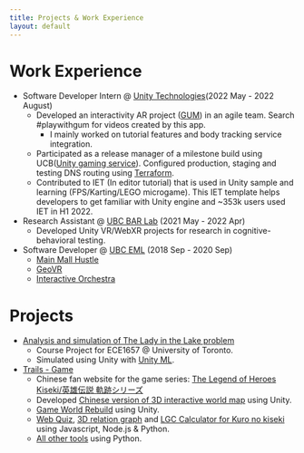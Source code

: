 ```yaml
---
title: Projects & Work Experience
layout: default
---
```


# Work Experience

- Software Developer Intern @ [Unity Technologies](https://unity.com/)(2022 May - 2022 August)
  - Developed an interactivity AR project ([GUM](https://create.unity.com/gum)) in an agile team. Search #playwithgum for videos created by this app.
    - I mainly worked on tutorial features and body tracking service integration.
  - Participated as a release manager of a milestone build using UCB([Unity gaming service](https://unity.com/solutions/gaming-services)). Configured production, staging and testing DNS routing using [Terraform](https://www.terraform.io/).
  - Contributed to IET (In editor tutorial) that is used in Unity sample and learning (FPS/Karting/LEGO microgame). This IET template helps developers to get familiar with Unity engine and ~353k users used IET in H1 2022.
- Research Assistant @ [UBC BAR Lab](https://barlab.psych.ubc.ca/) (2021 May - 2022 Apr)
  - Developed Unity VR/WebXR projects for research in cognitive-behavioral testing.
- Software Developer @ [UBC EML](https://eml.ubc.ca/) (2018 Sep - 2020 Sep)
  - [Main Mall Hustle](https://eml.ubc.ca/projects/main-mall-hustle/)
  - [GeoVR](https://eml.ubc.ca/projects/geography-vr/)
  - [Interactive Orchestra](https://eml.ubc.ca/projects/interactive-orchestra/)

# Projects
- [Analysis and simulation of The Lady in the Lake problem](https://github.com/yuntaowu2000/RL-training)
  - Course Project for ECE1657 @ University of Toronto.
  - Simulated using Unity with [Unity ML](https://unity.com/products/machine-learning-agents).
- [Trails - Game](https://trails-game.com/)
  - Chinese fan website for the game series: [The Legend of Heroes Kiseki/英雄伝説 軌跡シリーズ](https://www.falcom.co.jp/kiseki/)
  - Developed [Chinese version of 3D interactive world map](https://github.com/yuntaowu2000/TrailsMap) using Unity.
  - [Game World Rebuild](https://github.com/yuntaowu2000/KisekiWorldRebuild) using Unity.
  - [Web Quiz](https://github.com/yuntaowu2000/trails-quiz), [3D relation graph](https://github.com/trails-game/relation-graph-3d-force) and [LGC Calculator for Kuro no kiseki](https://github.com/yuntaowu2000/kuro-calculator) using Javascript, Node.js & Python.
  - [All other tools](https://github.com/yuntaowu2000/trails-games-tools) using Python.